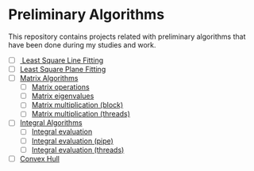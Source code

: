 # Preliminary Algorithms
This repository contains projects related with preliminary algorithms that have been done during my studies and work.

  - [ ] <a href="https://github.com/vkonov2/Geometry-Projects/tree/main/Preliminary-Algorithms/Least-Square-Line-Fitting" target="_blank" rel="noreferrer"> Least Square Line Fitting
  - [ ] Least Square Plane Fitting
  - [ ] Matrix Algorithms
      - [ ] Matrix operations
      - [ ] Matrix eigenvalues
      - [ ] Matrix multiplication (block)
      - [ ] Matrix multiplication (threads)
  - [ ] Integral Algorithms
      - [ ] Integral evaluation
      - [ ] Integral evaluation (pipe)
      - [ ] Integral evaluation (threads)
  - [ ] Convex Hull
